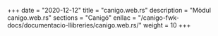 +++
date        = "2020-12-12"
title       = "canigo.web.rs"
description = "Mòdul canigo.web.rs"
sections    = "Canigó"
enllac		= "/canigo-fwk-docs/documentacio-llibreries/canigo.web.rs/"
weight		= 10
+++
